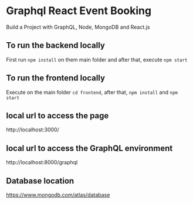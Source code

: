 # Graphql React Event Booking

Build a Project with GraphQL, Node, MongoDB and React.js

## To run the backend locally

First run ```npm install``` on them main folder and after that, execute ```npm start```

## To run the frontend locally

Execute on the main folder ```cd frontend```, after that, ```npm install``` and ```npm start```

## local url to access the page

http://localhost:3000/

## local url to access the GraphQL environment

http://localhost:8000/graphql

## Database location

https://www.mongodb.com/atlas/database
